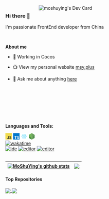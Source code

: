 <a href="https://app.daily.dev/moshuying">
  <img align="right" src="https://api.daily.dev/devcards/d6d95450ac984eb3a2a63e2b2e5fd613.png?r=jsn" width="400" alt="moshuying's Dev Card"/>
</a>

### Hi there 👋

I'm passionate FrontEnd developer from China

<br />


**About me**

- 💼 Working in Cocos

- 📺 View my personal website [msy.plus](https://www.msy.plus)

- 💬 Ask me about anything [here](https://github.com/moshuying/moshuying/issues)

<br />
<br />
<br />
<br />
<br />
<br />

**Languages and Tools:**  

<code><img height="20" src="https://raw.githubusercontent.com/github/explore/80688e429a7d4ef2fca1e82350fe8e3517d3494d/topics/javascript/javascript.png"></code>
<code><img height="20" src="https://raw.githubusercontent.com/github/explore/80688e429a7d4ef2fca1e82350fe8e3517d3494d/topics/typescript/typescript.png"></code>
<code><img height="20" src="https://raw.githubusercontent.com/github/explore/80688e429a7d4ef2fca1e82350fe8e3517d3494d/topics/react/react.png"></code>
<code><img height="20" src="https://raw.githubusercontent.com/github/explore/80688e429a7d4ef2fca1e82350fe8e3517d3494d/topics/nodejs/nodejs.png"></code>    
[![wakatime](https://wakatime.com/badge/user/51f1ad95-dffb-43e2-b0b3-0a89cf7ee215.svg)](https://wakatime.com/@51f1ad95-dffb-43e2-b0b3-0a89cf7ee215)
<br />
<a href="https://www.jetbrains.com/"><img src="https://img.shields.io/badge/ide-jetbrains-orange" alt="ide"></a> <a href="https://code.visualstudio.com/"><img src="https://img.shields.io/badge/editor-vscode-blue" alt="editor"></a> <a href="https://typora.io/"><img src="https://img.shields.io/badge/editor-typora-white" alt="editor"></a>
<br />
<br />

| <a href="https://github.com/moshuying"><img align="center" src="https://github-readme-stats.vercel.app/api?username=moshuying&show_icons=true&include_all_commits=true&theme=buefy&hide_border=true" alt="MoShuYing's github stats" /></a> | <a href="https://github.com/moshuying"><img align="center" src="https://github-readme-stats.vercel.app/api/top-langs/?username=moshuying&layout=compact&theme=buefy&hide_border=true" /></a> |
| ------------- | ------------- |


#### Top Repositories
<a href="https://github.com/moshuying/project-3-crm">
  <img align="center" src="https://github-readme-stats.vercel.app/api/pin/?username=moshuying&repo=project-3-crm&theme=buefy" />
</a>

<a href="https://github.com/moshuying/myAHK">
  <img align="center" src="https://github-readme-stats.vercel.app/api/pin/?username=moshuying&repo=myAHK&theme=buefy" />
</a>


